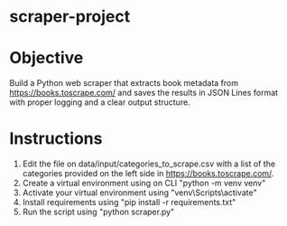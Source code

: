 # scraper-project

# Objective
Build a Python web scraper that extracts book metadata from https://books.toscrape.com/ and
saves the results in JSON Lines format with proper logging and a clear output structure.

# Instructions

1. Edit the file on data/input/categories_to_scrape.csv with a list of the categories provided on the left side in https://books.toscrape.com/.
2. Create a virtual environment using on CLI "python -m venv venv"
3. Activate your virtual environment using "venv\Scripts\activate"
4. Install requirements using "pip install -r requirements.txt"
5. Run the script using "python scraper.py"

